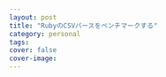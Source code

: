 ```yaml
---
layout: post
title: "RubyのCSVパースをベンチマークする"
category: personal
tags:
cover: false
cover-image:
---
```

